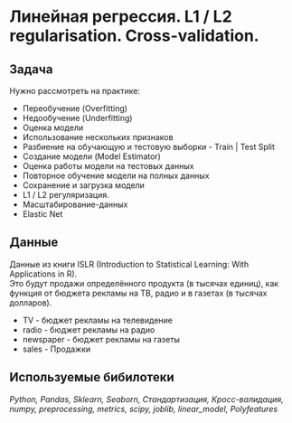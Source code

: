# Линейная регрессия. L1 / L2 regularisation. Cross-validation.

## Задача 

Нужно рассмотреть на практике:
- Переобучение (Overfitting)
- Недообучение (Underfitting)
- Оценка модели
- Использование нескольких признаков
- Разбиение на обучающую и тестовую выборки - Train | Test Split
- Создание модели (Model Estimator)
- Оценка работы модели на тестовых данных
- Повторное обучение модели на полных данных
- Сохранение и загрузка модели
- L1 / L2 регуляризация.
- Масштабирование-данных
- Elastic Net

## Данные

Данные из книги ISLR (Introduction to Statistical Learning: With Applications in R).  
Это будут продажи определённого продукта (в тысячах единиц), как функция от бюджета рекламы на ТВ, радио и в газетах (в тысячах долларов).
- TV - бюджет рекламы на телевидение
- radio	- бюджет рекламы на радио
- newspaper - бюджет рекламы на газеты
- sales - Продажки


## Используемые бибилотеки

*Python, Pandas, Sklearn, Seaborn, Стандартизация, Кросс-валидация, numpy, preprocessing, metrics, scipy, joblib, linear_model, Polyfeatures*
